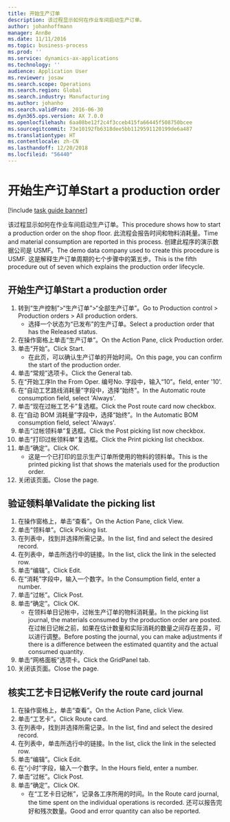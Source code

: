 ```yaml
---
title: 开始生产订单
description: 该过程显示如何在作业车间启动生产订单。
author: johanhoffmann
manager: AnnBe
ms.date: 11/11/2016
ms.topic: business-process
ms.prod: ''
ms.service: dynamics-ax-applications
ms.technology: ''
audience: Application User
ms.reviewer: josaw
ms.search.scope: Operations
ms.search.region: Global
ms.search.industry: Manufacturing
ms.author: johanho
ms.search.validFrom: 2016-06-30
ms.dyn365.ops.version: AX 7.0.0
ms.openlocfilehash: 6aa08be12f2c4f3cceb415fa66445f508750bcee
ms.sourcegitcommit: 73e10192fb6318dee5bb1129591120199de6a487
ms.translationtype: HT
ms.contentlocale: zh-CN
ms.lasthandoff: 12/20/2018
ms.locfileid: "56440"
---
```

# <a name="start-a-production-order"></a><span data-ttu-id="69b5c-103">开始生产订单</span><span class="sxs-lookup"><span data-stu-id="69b5c-103">Start a production order</span></span>

[!include [task guide banner](../../includes/task-guide-banner.md)]

<span data-ttu-id="69b5c-104">该过程显示如何在作业车间启动生产订单。</span><span class="sxs-lookup"><span data-stu-id="69b5c-104">This procedure shows how to start a production order on the shop floor.</span></span> <span data-ttu-id="69b5c-105">此流程会报告时间和物料消耗量。</span><span class="sxs-lookup"><span data-stu-id="69b5c-105">Time and material consumption are reported in this process.</span></span> <span data-ttu-id="69b5c-106">创建此程序的演示数据公司是 USMF。</span><span class="sxs-lookup"><span data-stu-id="69b5c-106">The demo data company used to create this procedure is USMF.</span></span> <span data-ttu-id="69b5c-107">这是解释生产订单周期的七个步骤中的第五步。</span><span class="sxs-lookup"><span data-stu-id="69b5c-107">This is the fifth procedure out of seven which explains the production order lifecycle.</span></span>


## <a name="start-a-production-order"></a><span data-ttu-id="69b5c-108">开始生产订单</span><span class="sxs-lookup"><span data-stu-id="69b5c-108">Start a production order</span></span>
1. <span data-ttu-id="69b5c-109">转到“生产控制”>“生产订单”>“全部生产订单”。</span><span class="sxs-lookup"><span data-stu-id="69b5c-109">Go to Production control > Production orders > All production orders.</span></span>
    * <span data-ttu-id="69b5c-110">选择一个状态为“已发布”的生产订单。</span><span class="sxs-lookup"><span data-stu-id="69b5c-110">Select a production order that has the Released status.</span></span>  
2. <span data-ttu-id="69b5c-111">在操作窗格上单击“生产订单”。</span><span class="sxs-lookup"><span data-stu-id="69b5c-111">On the Action Pane, click Production order.</span></span>
3. <span data-ttu-id="69b5c-112">单击“开始”。</span><span class="sxs-lookup"><span data-stu-id="69b5c-112">Click Start.</span></span>
    * <span data-ttu-id="69b5c-113">在此页，可以确认生产订单的开始时间。</span><span class="sxs-lookup"><span data-stu-id="69b5c-113">On this page, you can confirm the start of the production order.</span></span>  
4. <span data-ttu-id="69b5c-114">单击“常规”选项卡。</span><span class="sxs-lookup"><span data-stu-id="69b5c-114">Click the General tab.</span></span>
5. <span data-ttu-id="69b5c-115">在“开始工序</span><span class="sxs-lookup"><span data-stu-id="69b5c-115">In the From Oper.</span></span> <span data-ttu-id="69b5c-116">编号</span><span class="sxs-lookup"><span data-stu-id="69b5c-116">No.</span></span> <span data-ttu-id="69b5c-117">字段中，输入“10”。</span><span class="sxs-lookup"><span data-stu-id="69b5c-117">field, enter '10'.</span></span>
6. <span data-ttu-id="69b5c-118">在“自动工艺路线消耗量”字段中，选择“始终”。</span><span class="sxs-lookup"><span data-stu-id="69b5c-118">In the Automatic route consumption field, select 'Always'.</span></span>
7. <span data-ttu-id="69b5c-119">单击“现在过帐工艺卡”复选框。</span><span class="sxs-lookup"><span data-stu-id="69b5c-119">Click the Post route card now checkbox.</span></span>
8. <span data-ttu-id="69b5c-120">在“自动 BOM 消耗量”字段中，选择“始终”。</span><span class="sxs-lookup"><span data-stu-id="69b5c-120">In the Automatic BOM consumption field, select 'Always'.</span></span>
9. <span data-ttu-id="69b5c-121">单击“过帐领料单”复选框。</span><span class="sxs-lookup"><span data-stu-id="69b5c-121">Click the Post picking list now checkbox.</span></span>
10. <span data-ttu-id="69b5c-122">单击“打印过帐领料单”复选框。</span><span class="sxs-lookup"><span data-stu-id="69b5c-122">Click the Print picking list checkbox.</span></span>
11. <span data-ttu-id="69b5c-123">单击“确定”。</span><span class="sxs-lookup"><span data-stu-id="69b5c-123">Click OK.</span></span>
    * <span data-ttu-id="69b5c-124">这是一个已打印的显示生产订单所使用的物料的领料单。</span><span class="sxs-lookup"><span data-stu-id="69b5c-124">This is the printed picking list that shows the materials used for the production order.</span></span>  
12. <span data-ttu-id="69b5c-125">关闭该页面。</span><span class="sxs-lookup"><span data-stu-id="69b5c-125">Close the page.</span></span>

## <a name="validate-the-picking-list"></a><span data-ttu-id="69b5c-126">验证领料单</span><span class="sxs-lookup"><span data-stu-id="69b5c-126">Validate the picking list</span></span>
1. <span data-ttu-id="69b5c-127">在操作窗格上，单击“查看”。</span><span class="sxs-lookup"><span data-stu-id="69b5c-127">On the Action Pane, click View.</span></span>
2. <span data-ttu-id="69b5c-128">单击“领料单”。</span><span class="sxs-lookup"><span data-stu-id="69b5c-128">Click Picking list.</span></span>
3. <span data-ttu-id="69b5c-129">在列表中，找到并选择所需记录。</span><span class="sxs-lookup"><span data-stu-id="69b5c-129">In the list, find and select the desired record.</span></span>
4. <span data-ttu-id="69b5c-130">在列表中，单击所选行中的链接。</span><span class="sxs-lookup"><span data-stu-id="69b5c-130">In the list, click the link in the selected row.</span></span>
5. <span data-ttu-id="69b5c-131">单击“编辑”。</span><span class="sxs-lookup"><span data-stu-id="69b5c-131">Click Edit.</span></span>
6. <span data-ttu-id="69b5c-132">在“消耗”字段中，输入一个数字。</span><span class="sxs-lookup"><span data-stu-id="69b5c-132">In the Consumption field, enter a number.</span></span>
7. <span data-ttu-id="69b5c-133">单击“过帐”。</span><span class="sxs-lookup"><span data-stu-id="69b5c-133">Click Post.</span></span>
8. <span data-ttu-id="69b5c-134">单击“确定”。</span><span class="sxs-lookup"><span data-stu-id="69b5c-134">Click OK.</span></span>
    * <span data-ttu-id="69b5c-135">在领料单日记帐中，过帐生产订单的物料消耗量。</span><span class="sxs-lookup"><span data-stu-id="69b5c-135">In the picking list journal, the materials consumed by the production order are posted.</span></span> <span data-ttu-id="69b5c-136">在过帐日记帐之前，如果在估计数量和实际消耗的数量之间存在差异，可以进行调整。</span><span class="sxs-lookup"><span data-stu-id="69b5c-136">Before posting the journal, you can make adjustments if there is a difference between the estimated quantity and the actual consumed quantity.</span></span>  
9. <span data-ttu-id="69b5c-137">单击“网格面板”选项卡。</span><span class="sxs-lookup"><span data-stu-id="69b5c-137">Click the GridPanel tab.</span></span>
10. <span data-ttu-id="69b5c-138">关闭该页面。</span><span class="sxs-lookup"><span data-stu-id="69b5c-138">Close the page.</span></span>

## <a name="verify-the-route-card-journal"></a><span data-ttu-id="69b5c-139">核实工艺卡日记帐</span><span class="sxs-lookup"><span data-stu-id="69b5c-139">Verify the route card journal</span></span>
1. <span data-ttu-id="69b5c-140">在操作窗格上，单击“查看”。</span><span class="sxs-lookup"><span data-stu-id="69b5c-140">On the Action Pane, click View.</span></span>
2. <span data-ttu-id="69b5c-141">单击“工艺卡”。</span><span class="sxs-lookup"><span data-stu-id="69b5c-141">Click Route card.</span></span>
3. <span data-ttu-id="69b5c-142">在列表中，找到并选择所需记录。</span><span class="sxs-lookup"><span data-stu-id="69b5c-142">In the list, find and select the desired record.</span></span>
4. <span data-ttu-id="69b5c-143">在列表中，单击所选行中的链接。</span><span class="sxs-lookup"><span data-stu-id="69b5c-143">In the list, click the link in the selected row.</span></span>
5. <span data-ttu-id="69b5c-144">单击“编辑”。</span><span class="sxs-lookup"><span data-stu-id="69b5c-144">Click Edit.</span></span>
6. <span data-ttu-id="69b5c-145">在“小时”字段，输入一个数字。</span><span class="sxs-lookup"><span data-stu-id="69b5c-145">In the Hours field, enter a number.</span></span>
7. <span data-ttu-id="69b5c-146">单击“过帐”。</span><span class="sxs-lookup"><span data-stu-id="69b5c-146">Click Post.</span></span>
8. <span data-ttu-id="69b5c-147">单击“确定”。</span><span class="sxs-lookup"><span data-stu-id="69b5c-147">Click OK.</span></span>
    * <span data-ttu-id="69b5c-148">在“工艺卡日记帐”，记录各工序所用的时间。</span><span class="sxs-lookup"><span data-stu-id="69b5c-148">In the Route card journal, the time spent on the individual operations is recorded.</span></span> <span data-ttu-id="69b5c-149">还可以报告完好和残次数量。</span><span class="sxs-lookup"><span data-stu-id="69b5c-149">Good and error quantity can also be reported.</span></span>  
